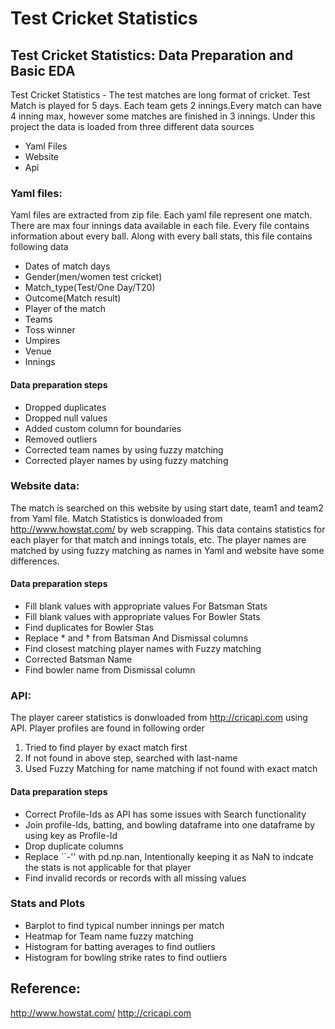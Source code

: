 

# Test Cricket Statistics
## Test Cricket Statistics: Data Preparation and Basic EDA

Test Cricket Statistics - The test matches are long format of cricket. Test Match is played for 5 days. Each team gets 2 innings.Every match can have 4 inning max, however some matches are finished in 3 innings. Under this project the data is loaded from three different data sources
  * Yaml Files
  * Website
  * Api
  
### Yaml files: 
  Yaml files are extracted from zip file. Each yaml file represent one match. There are max four innings data  available in each file. Every file contains information about every ball. Along with every ball stats, this file contains following data
* Dates of match days
* Gender(men/women test cricket)
* Match_type(Test/One Day/T20)
* Outcome(Match result)
* Player of the match
* Teams
* Toss winner
* Umpires
* Venue
* Innings

#### Data preparation steps
* Dropped duplicates
* Dropped null values
* Added custom column for boundaries
* Removed outliers
* Corrected team names by using fuzzy matching
* Corrected player names by using fuzzy matching

### Website data: 
  The match is searched on this website by using start date, team1 and team2 from Yaml file. Match Statistics is donwloaded from http://www.howstat.com/ by web scrapping. This data contains statistics for each player for that match and innings totals, etc. The player names are matched by using fuzzy matching as names in Yaml and website have some differences. 

  #### Data preparation steps
  * Fill blank values with appropriate values For Batsman Stats
  * Fill blank values with appropriate values For Bowler Stats
  * Find duplicates for Bowler Stas
  * Replace * and † from Batsman And Dismissal columns
  * Find closest matching player names with Fuzzy matching
  * Corrected Batsman Name
  * Find bowler name from Dismissal column

### API: 
  The player career statistics is donwloaded from http://cricapi.com using API. Player profiles are found in following order
  1. Tried to find player by exact match first
  2. If not found in above step, searched with last-name
  3. Used Fuzzy Matching for name matching if not found with exact match

#### Data preparation steps
  * Correct Profile-Ids as API has some issues with Search functionality
  * Join profile-Ids, batting, and bowling dataframe into one dataframe by using key as Profile-Id
  * Drop duplicate columns
  * Replace ``-'' with pd.np.nan, Intentionally keeping it as NaN to indcate the stats is not applicable for that player
  * Find invalid records or records with all missing values

### Stats and Plots
* Barplot to find typical number innings per match
* Heatmap for Team name fuzzy matching 
* Histogram for batting averages to find outliers
* Histogram for bowling strike rates to find outliers


## Reference:
http://www.howstat.com/
http://cricapi.com
